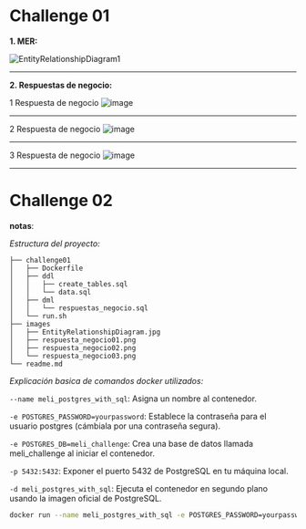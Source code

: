 # Challenge 01

__1. MER:__

![EntityRelationshipDiagram1](https://github.com/user-attachments/assets/bd5c484e-ff19-4f93-8d9f-46ba9bba530b)

___

__2. Respuestas de negocio:__

1 Respuesta de negocio
![image](https://github.com/user-attachments/assets/10a2fb9f-6b89-4e2d-94c2-ee08e2ba48d4)
___

2 Respuesta de negocio
![image](https://github.com/user-attachments/assets/a5c41787-c0c8-44b6-b885-13e20fef4f56)
___

3 Respuesta de negocio
![image](https://github.com/user-attachments/assets/fc2a4945-3be2-410d-b25e-1aa801756fd0)
___


# Challenge 02

__notas__:

_Estructura del proyecto:_

```
├── challenge01
│   ├── Dockerfile
│   ├── ddl
│   │   ├── create_tables.sql
│   │   └── data.sql
│   ├── dml
│   │   └── respuestas_negocio.sql
│   └── run.sh
├── images
│   ├── EntityRelationshipDiagram.jpg
│   ├── respuesta_negocio01.png
│   ├── respuesta_negocio02.png
│   └── respuesta_negocio03.png
└── readme.md
```

_Explicación basica de comandos docker utilizados:_

`--name meli_postgres_with_sql`: Asigna un nombre al contenedor.

`-e POSTGRES_PASSWORD=yourpassword`: Establece la contraseña para el usuario postgres (cámbiala por una contraseña segura).

`-e POSTGRES_DB=meli_challenge`: Crea una base de datos llamada meli_challenge al iniciar el contenedor.

`-p 5432:5432`: Exponer el puerto 5432 de PostgreSQL en tu máquina local.

`-d meli_postgres_with_sql`: Ejecuta el contenedor en segundo plano usando la imagen oficial de PostgreSQL.

``` bash
docker run --name meli_postgres_with_sql -e POSTGRES_PASSWORD=yourpassword -e POSTGRES_DB=meli_challenge -p 5432:5432 -d meli_postgres_with_sql
```
